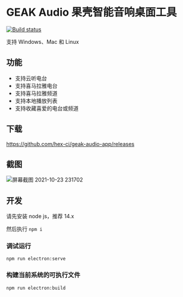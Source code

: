 # GEAK Audio 果壳智能音响桌面工具

[![Build status](https://ci.appveyor.com/api/projects/status/nkl6xpsm2obp5ayd?svg=true)](https://ci.appveyor.com/project/hex-ci/geak-audio-app)

支持 Windows、Mac 和 Linux

## 功能

* 支持云听电台
* 支持喜马拉雅电台
* 支持喜马拉雅频道
* 支持本地播放列表
* 支持收藏喜爱的电台或频道

## 下载

https://github.com/hex-ci/geak-audio-app/releases

## 截图

![屏幕截图 2021-10-23 231702](https://user-images.githubusercontent.com/13709/138562255-20dd1f8b-fd02-461a-9543-190585a4e2f2.png)

## 开发

请先安装 node js，推荐 14.x

然后执行 `npm i`

### 调试运行

`npm run electron:serve`

### 构建当前系统的可执行文件

`npm run electron:build`
